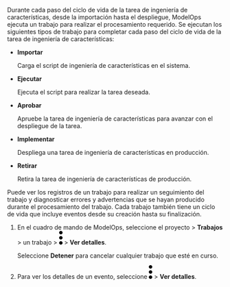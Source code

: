 Durante cada paso del ciclo de vida de la tarea de ingeniería de características, desde la importación hasta el despliegue, ModelOps ejecuta un trabajo para realizar el procesamiento requerido. Se ejecutan los siguientes tipos de trabajo para completar cada paso del ciclo de vida de la tarea de ingeniería de características:

-   **Importar**

    Carga el script de ingeniería de características en el sistema.

-   **Ejecutar**

    Ejecuta el script para realizar la tarea deseada.

-   **Aprobar**

    Apruebe la tarea de ingeniería de características para avanzar con el despliegue de la tarea.

-   **Implementar**

    Despliega una tarea de ingeniería de características en producción.

-   **Retirar**

    Retira la tarea de ingeniería de características de producción.

Puede ver los registros de un trabajo para realizar un seguimiento del trabajo y diagnosticar errores y advertencias que se hayan producido durante el procesamiento del trabajo. Cada trabajo también tiene un ciclo de vida que incluye eventos desde su creación hasta su finalización.

1.  En el cuadro de mando de ModelOps, seleccione el proyecto \> **Trabajos** \> un trabajo \> ![kebab menu](Images/zsz1597101912145.svg) \> **Ver detalles**.

    Seleccione **Detener** para cancelar cualquier trabajo que esté en curso.

2.  Para ver los detalles de un evento, seleccione ![kebab menu](Images/kxu1689287376217.svg) \> **Ver detalles**.
